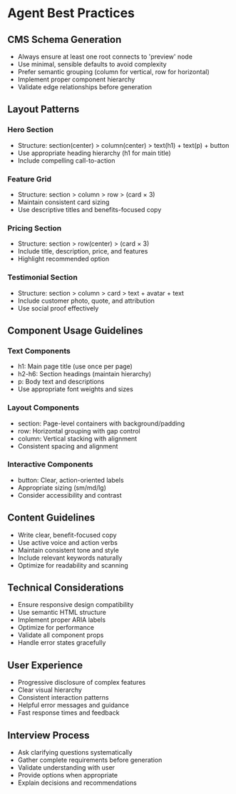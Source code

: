 # Agent Best Practices

## CMS Schema Generation
- Always ensure at least one root connects to 'preview' node
- Use minimal, sensible defaults to avoid complexity
- Prefer semantic grouping (column for vertical, row for horizontal)
- Implement proper component hierarchy
- Validate edge relationships before generation

## Layout Patterns
### Hero Section
- Structure: section(center) > column(center) > text(h1) + text(p) + button
- Use appropriate heading hierarchy (h1 for main title)
- Include compelling call-to-action

### Feature Grid
- Structure: section > column > row > (card × 3)
- Maintain consistent card sizing
- Use descriptive titles and benefits-focused copy

### Pricing Section
- Structure: section > row(center) > (card × 3)
- Include title, description, price, and features
- Highlight recommended option

### Testimonial Section
- Structure: section > column > card > text + avatar + text
- Include customer photo, quote, and attribution
- Use social proof effectively

## Component Usage Guidelines
### Text Components
- h1: Main page title (use once per page)
- h2-h6: Section headings (maintain hierarchy)
- p: Body text and descriptions
- Use appropriate font weights and sizes

### Layout Components
- section: Page-level containers with background/padding
- row: Horizontal grouping with gap control
- column: Vertical stacking with alignment
- Consistent spacing and alignment

### Interactive Components
- button: Clear, action-oriented labels
- Appropriate sizing (sm/md/lg)
- Consider accessibility and contrast

## Content Guidelines
- Write clear, benefit-focused copy
- Use active voice and action verbs
- Maintain consistent tone and style
- Include relevant keywords naturally
- Optimize for readability and scanning

## Technical Considerations
- Ensure responsive design compatibility
- Use semantic HTML structure
- Implement proper ARIA labels
- Optimize for performance
- Validate all component props
- Handle error states gracefully

## User Experience
- Progressive disclosure of complex features
- Clear visual hierarchy
- Consistent interaction patterns
- Helpful error messages and guidance
- Fast response times and feedback

## Interview Process
- Ask clarifying questions systematically
- Gather complete requirements before generation
- Validate understanding with user
- Provide options when appropriate
- Explain decisions and recommendations
